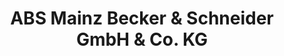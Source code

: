 ---
title: "ABS Mainz Becker & Schneider GmbH & Co. KG"
url: /mainz/abs-mainz-becker-und-schneider-gmbh-und-co-kg/
shop: Autohaus
---